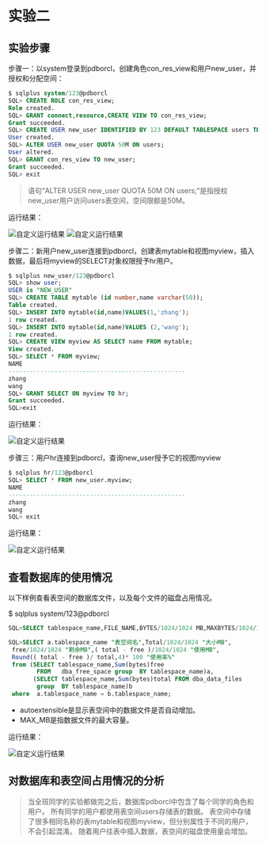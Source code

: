 
# 实验二

## 实验步骤

步骤一：以system登录到pdborcl，创建角色con_res_view和用户new_user，并授权和分配空间：

```sql
$ sqlplus system/123@pdborcl
SQL> CREATE ROLE con_res_view;
Role created.
SQL> GRANT connect,resource,CREATE VIEW TO con_res_view;
Grant succeeded.
SQL> CREATE USER new_user IDENTIFIED BY 123 DEFAULT TABLESPACE users TEMPORARY TABLESPACE temp;
User created.
SQL> ALTER USER new_user QUOTA 50M ON users;
User altered.
SQL> GRANT con_res_view TO new_user;
Grant succeeded.
SQL> exit
```
> 语句“ALTER USER new_user QUOTA 50M ON users;”是指授权new_user用户访问users表空间，空间限额是50M。

运行结果：

![自定义运行结果](https://github.com/sunsky0c/Oracle/raw/master/test2/Oracle1.png)
![自定义运行结果](https://github.com/sunsky0c/Oracle/raw/master/test2/Oracle2.png)

步骤二：新用户new_user连接到pdborcl，创建表mytable和视图myview，插入数据，最后将myview的SELECT对象权限授予hr用户。

```sql
$ sqlplus new_user/123@pdborcl
SQL> show user;
USER is "NEW_USER"
SQL> CREATE TABLE mytable (id number,name varchar(50));
Table created.
SQL> INSERT INTO mytable(id,name)VALUES(1,'zhang');
1 row created.
SQL> INSERT INTO mytable(id,name)VALUES (2,'wang');
1 row created.
SQL> CREATE VIEW myview AS SELECT name FROM mytable;
View created.
SQL> SELECT * FROM myview;
NAME
--------------------------------------------------
zhang
wang
SQL> GRANT SELECT ON myview TO hr;
Grant succeeded.
SQL>exit
```
运行结果：

![自定义运行结果](https://github.com/sunsky0c/Oracle/raw/master/test2/Oracle3.jpg)

步骤三：用户hr连接到pdborcl，查询new_user授予它的视图myview

```sql
$ sqlplus hr/123@pdborcl
SQL> SELECT * FROM new_user.myview;
NAME
--------------------------------------------------
zhang
wang
SQL> exit
```
运行结果：

![自定义运行结果](https://github.com/sunsky0c/Oracle/raw/master/test2/Oracle4.jpg)

## 查看数据库的使用情况

以下样例查看表空间的数据库文件，以及每个文件的磁盘占用情况。

$ sqlplus system/123@pdborcl
```sql
SQL>SELECT tablespace_name,FILE_NAME,BYTES/1024/1024 MB,MAXBYTES/1024/1024 MAX_MB,autoextensible FROM dba_data_files  WHERE  tablespace_name='USERS';

SQL>SELECT a.tablespace_name "表空间名",Total/1024/1024 "大小MB",
 free/1024/1024 "剩余MB",( total - free )/1024/1024 "使用MB",
 Round(( total - free )/ total,4)* 100 "使用率%"
 from (SELECT tablespace_name,Sum(bytes)free
        FROM   dba_free_space group  BY tablespace_name)a,
       (SELECT tablespace_name,Sum(bytes)total FROM dba_data_files
        group  BY tablespace_name)b
 where  a.tablespace_name = b.tablespace_name;
```
- autoextensible是显示表空间中的数据文件是否自动增加。
- MAX_MB是指数据文件的最大容量。

运行结果：

![自定义运行结果](https://github.com/sunsky0c/Oracle/raw/master/test2/Oracle5.jpg)

## 对数据库和表空间占用情况的分析

> 当全班同学的实验都做完之后，数据库pdborcl中包含了每个同学的角色和用户。
> 所有同学的用户都使用表空间users存储表的数据。
> 表空间中存储了很多相同名称的表mytable和视图myview，但分别属性于不同的用户，不会引起混淆。
> 随着用户往表中插入数据，表空间的磁盘使用量会增加。
